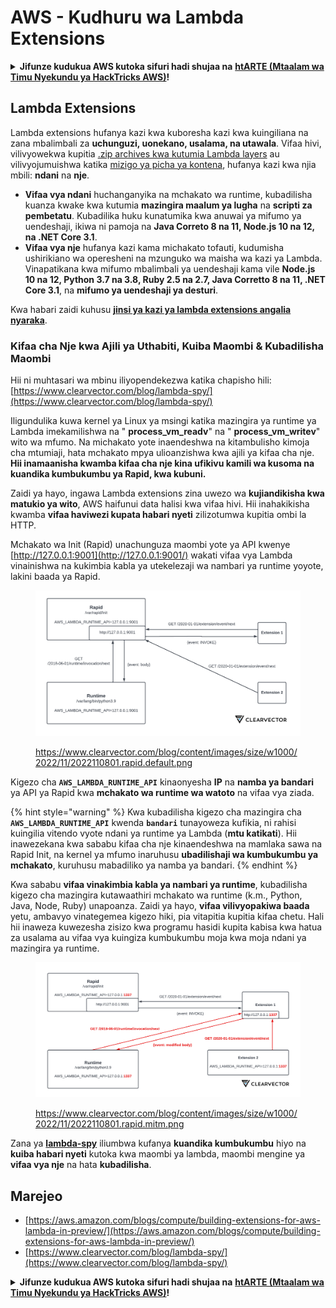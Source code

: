 # AWS - Kudhuru wa Lambda Extensions

<details>

<summary><strong>Jifunze kudukua AWS kutoka sifuri hadi shujaa na</strong> <a href="https://training.hacktricks.xyz/courses/arte"><strong>htARTE (Mtaalam wa Timu Nyekundu ya HackTricks AWS)</strong></a><strong>!</strong></summary>

Njia nyingine za kusaidia HackTricks:

* Ikiwa unataka kuona **kampuni yako ikitangazwa kwenye HackTricks** au **kupakua HackTricks kwa PDF** Angalia [**MIPANGO YA KUJIUNGA**](https://github.com/sponsors/carlospolop)!
* Pata [**bidhaa rasmi za PEASS & HackTricks**](https://peass.creator-spring.com)
* Gundua [**Familia ya PEASS**](https://opensea.io/collection/the-peass-family), mkusanyiko wetu wa kipekee wa [**NFTs**](https://opensea.io/collection/the-peass-family)
* **Jiunge na** 💬 [**Kikundi cha Discord**](https://discord.gg/hRep4RUj7f) au kikundi cha [**telegram**](https://t.me/peass) au **tufuate** kwenye **Twitter** 🐦 [**@hacktricks\_live**](https://twitter.com/hacktricks\_live)**.**
* **Shiriki mbinu zako za kudukua kwa kuwasilisha PRs kwa** [**HackTricks**](https://github.com/carlospolop/hacktricks) na [**HackTricks Cloud**](https://github.com/carlospolop/hacktricks-cloud) repos za github.

</details>

## Lambda Extensions

Lambda extensions hufanya kazi kwa kuboresha kazi kwa kuingiliana na zana mbalimbali za **uchunguzi, uonekano, usalama, na utawala**. Vifaa hivi, vilivyowekwa kupitia [.zip archives kwa kutumia Lambda layers](https://docs.aws.amazon.com/lambda/latest/dg/configuration-layers.html) au vilivyojumuishwa katika [mizigo ya picha ya kontena](https://aws.amazon.com/blogs/compute/working-with-lambda-layers-and-extensions-in-container-images/), hufanya kazi kwa njia mbili: **ndani** na **nje**.

* **Vifaa vya ndani** huchanganyika na mchakato wa runtime, kubadilisha kuanza kwake kwa kutumia **mazingira maalum ya lugha** na **scripti za pembetatu**. Kubadilika huku kunatumika kwa anuwai ya mifumo ya uendeshaji, ikiwa ni pamoja na **Java Correto 8 na 11, Node.js 10 na 12, na .NET Core 3.1**.
* **Vifaa vya nje** hufanya kazi kama michakato tofauti, kudumisha ushirikiano wa operesheni na mzunguko wa maisha wa kazi ya Lambda. Vinapatikana kwa mifumo mbalimbali ya uendeshaji kama vile **Node.js 10 na 12, Python 3.7 na 3.8, Ruby 2.5 na 2.7, Java Corretto 8 na 11, .NET Core 3.1**, na **mifumo ya uendeshaji ya desturi**.

Kwa habari zaidi kuhusu [**jinsi ya kazi ya lambda extensions angalia nyaraka**](https://docs.aws.amazon.com/lambda/latest/dg/runtimes-extensions-api.html).

### Kifaa cha Nje kwa Ajili ya Uthabiti, Kuiba Maombi & Kubadilisha Maombi

Hii ni muhtasari wa mbinu iliyopendekezwa katika chapisho hili: [https://www.clearvector.com/blog/lambda-spy/](https://www.clearvector.com/blog/lambda-spy/)

Iligundulika kuwa kernel ya Linux ya msingi katika mazingira ya runtime ya Lambda imekamilishwa na " **process\_vm\_readv**" na " **process\_vm\_writev**" wito wa mfumo. Na michakato yote inaendeshwa na kitambulisho kimoja cha mtumiaji, hata mchakato mpya ulioanzishwa kwa ajili ya kifaa cha nje. **Hii inamaanisha kwamba kifaa cha nje kina ufikivu kamili wa kusoma na kuandika kumbukumbu ya Rapid, kwa kubuni.**

Zaidi ya hayo, ingawa Lambda extensions zina uwezo wa **kujiandikisha kwa matukio ya wito**, AWS haifunui data halisi kwa vifaa hivi. Hii inahakikisha kwamba **vifaa haviwezi kupata habari nyeti** zilizotumwa kupitia ombi la HTTP.

Mchakato wa Init (Rapid) unachunguza maombi yote ya API kwenye [http://127.0.0.1:9001](http://127.0.0.1:9001/) wakati vifaa vya Lambda vinainishwa na kukimbia kabla ya utekelezaji wa nambari ya runtime yoyote, lakini baada ya Rapid.

<figure><img src="../../../../.gitbook/assets/image (90).png" alt=""><figcaption><p><a href="https://www.clearvector.com/blog/content/images/size/w1000/2022/11/2022110801.rapid.default.png">https://www.clearvector.com/blog/content/images/size/w1000/2022/11/2022110801.rapid.default.png</a></p></figcaption></figure>

Kigezo cha **`AWS_LAMBDA_RUNTIME_API`** kinaonyesha **IP** na **namba ya bandari** ya API ya Rapid kwa **mchakato wa runtime wa watoto** na vifaa vya ziada.

{% hint style="warning" %}
Kwa kubadilisha kigezo cha mazingira cha **`AWS_LAMBDA_RUNTIME_API`** kwenda **`bandari`** tunayoweza kufikia, ni rahisi kuingilia vitendo vyote ndani ya runtime ya Lambda (**mtu katikati**). Hii inawezekana kwa sababu kifaa cha nje kinaendeshwa na mamlaka sawa na Rapid Init, na kernel ya mfumo inaruhusu **ubadilishaji wa kumbukumbu ya mchakato**, kuruhusu mabadiliko ya namba ya bandari.
{% endhint %}

Kwa sababu **vifaa vinakimbia kabla ya nambari ya runtime**, kubadilisha kigezo cha mazingira kutawaathiri mchakato wa runtime (k.m., Python, Java, Node, Ruby) unapoanza. Zaidi ya hayo, **vifaa vilivyopakiwa baada** yetu, ambavyo vinategemea kigezo hiki, pia vitapitia kupitia kifaa chetu. Hali hii inaweza kuwezesha zisizo kwa programu hasidi kupita kabisa kwa hatua za usalama au vifaa vya kuingiza kumbukumbu moja kwa moja ndani ya mazingira ya runtime.

<figure><img src="../../../../.gitbook/assets/image (3) (4).png" alt=""><figcaption><p><a href="https://www.clearvector.com/blog/content/images/size/w1000/2022/11/2022110801.rapid.mitm.png">https://www.clearvector.com/blog/content/images/size/w1000/2022/11/2022110801.rapid.mitm.png</a></p></figcaption></figure>

Zana ya [**lambda-spy**](https://github.com/clearvector/lambda-spy) iliumbwa kufanya **kuandika kumbukumbu** hiyo na **kuiba habari nyeti** kutoka kwa maombi ya lambda, maombi mengine ya **vifaa vya nje** na hata **kubadilisha**.

## Marejeo

* [https://aws.amazon.com/blogs/compute/building-extensions-for-aws-lambda-in-preview/](https://aws.amazon.com/blogs/compute/building-extensions-for-aws-lambda-in-preview/)
* [https://www.clearvector.com/blog/lambda-spy/](https://www.clearvector.com/blog/lambda-spy/)

<details>

<summary><strong>Jifunze kudukua AWS kutoka sifuri hadi shujaa na</strong> <a href="https://training.hacktricks.xyz/courses/arte"><strong>htARTE (Mtaalam wa Timu Nyekundu ya HackTricks AWS)</strong></a><strong>!</strong></summary>

Njia nyingine za kusaidia HackTricks:

* Ikiwa unataka kuona **kampuni yako ikitangazwa kwenye HackTricks** au **kupakua HackTricks kwa PDF** Angalia [**MIPANGO YA KUJIUNGA**](https://github.com/sponsors/carlospolop)!
* Pata [**bidhaa rasmi za PEASS & HackTricks**](https://peass.creator-spring.com)
* Gundua [**Familia ya PEASS**](https://opensea.io/collection/the-peass-family), mkusanyiko wetu wa kipekee wa [**NFTs**](https://opensea.io/collection/the-peass-family)
* **Jiunge na** 💬 [**Kikundi cha Discord**](https://discord.gg/hRep4RUj7f) au kikundi cha [**telegram**](https://t.me/peass) au **tufuate** kwenye **Twitter** 🐦 [**@hacktricks\_live**](https://twitter.com/hacktricks\_live)**.**
* **Shiriki mbinu zako za kudukua kwa kuwasilisha PRs kwa** [**HackTricks**](https://github.com/carlospolop/hacktricks) na [**HackTricks Cloud**](https://github.com/carlospolop/hacktricks-cloud) repos za github.

</details>
